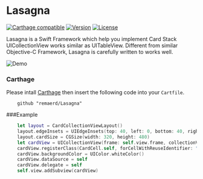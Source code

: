 # Lasagna

[![Carthage compatible](https://img.shields.io/badge/Carthage-compatible-4BC51D.svg?style=flat)](https://github.com/remaerd/lasagna)
[![Version](https://img.shields.io/github/release/remaerd/Lasagna.svg)](https://github.com/remaerd/lasagna/releases)
[![License](https://img.shields.io/pypi/l/Django.svg)](https://github.com/remaerd/lasagna/blob/master/LICENSE)

Lasagna is a Swift Framework which help you implement Card Stack UICollectionView works similar as UITableView. Different from similar Objective-C Framework, Lasagna is carefully written to works well.

![Demo](https://i.imgur.com/dIVnPhO.gif)

### Carthage

Please intall [Carthage](https://github.com/cartage) then insert the following code into your `Cartfile`.

```
	github "remaerd/Lasagna"
```

###Example

```swift
    let layout = CardCollectionViewLayout()
    layout.edgeInsets = UIEdgeInsets(top: 40, left: 0, bottom: 40, right: 0)
    layout.cardSize = CGSize(width: 320, height: 480)
    let cardView = UICollectionView(frame: self.view.frame, collectionViewLayout: layout)
    cardView.registerClass(CardCell.self, forCellWithReuseIdentifier: "Cell")
    cardView.backgroundColor = UIColor.whiteColor()
    cardView.dataSource = self
    cardView.delegate = self
    self.view.addSubview(cardView)
```

